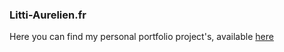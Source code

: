 <p>
  <h3>Litti-Aurelien.fr</h3>

  <p>
    Here you can find my personal portfolio project's, available <a href="https://litti-aurelien.fr">here</a>
  </p>
</p>
